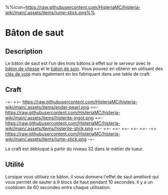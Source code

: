 %%icon=https://raw.githubusercontent.com/HisteriaMC/histeria-wiki/main/.assets/items/jump-stick.png%%

# Bâton de saut

## Description
Le bâton de saut est l'un des trois bâtons à effet sur le serveur avec le [bâton de vitesse](https://histeria.fr/wiki/objets/baton-de-vitesse) et le [bâton de soin](https://histeria.fr/wiki/objets/baton-de-soin). Vous pouvez en obtenir en utilisant des [clés de vote](https://histeria.fr/wiki/objets/clé-de-vote) mais également en les fabriquant dans une table de craft.

## Craft
-=-
 ==- https://raw.githubusercontent.com/HisteriaMC/histeria-wiki/main/.assets/items/ender-pearl.png
 ==- https://raw.githubusercontent.com/HisteriaMC/histeria-wiki/main/.assets/items/histerite-ingot.png
 ==- https://raw.githubusercontent.com/HisteriaMC/histeria-wiki/main/.assets/items/histerite-stick.png
 ==- 
 ==- 
 ==- 
 ==- 
 ==- 
 ==- 
 -== https://raw.githubusercontent.com/HisteriaMC/histeria-wiki/main/.assets/items/jump-stick.png
-=-

Le craft est débloqué à partir du niveau 32 dans le métier de tueur.

## Utilité
Lorsque vous utilisez ce bâton, il vous donnera l'effet de saut amélioré qui vous permet de sauter à 9 blocs de haut pendant 10 secondes. Il y a un cooldown de 60 secondes entre chaque utilisation.
